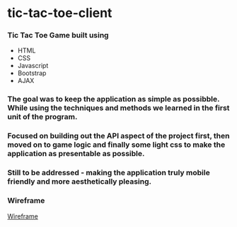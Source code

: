 # tic-tac-toe-client

### Tic Tac Toe Game built using
* HTML
* CSS
* Javascript
* Bootstrap
* AJAX

### The goal was to keep the application as simple as possibble. While using the techniques and methods we learned in the first unit of the program.
### Focused on building out the API aspect of the project first, then moved on to game logic and finally some light css to make the application as presentable as possible.
### Still to be addressed - making the application truly mobile friendly and more aesthetically pleasing.

### Wireframe

[Wireframe](https://i.imgur.com/KYpdFvW.jpg)
